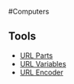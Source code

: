 #Computers 
## Tools
* [URL Parts](https://developers.google.com/maps/url-encoding)
* [URL Variables](https://help.alchemer.com/help/url-variables#:~:text=%2D%20The%20question%20mark%20identifies%20the,pair%20in%20the%20query%20string.)
* [URL Encoder](https://www.urlencoder.org/)